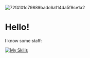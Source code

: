 ![72f4101c79889badc6a114da5f9ce1a2](https://github.com/user-attachments/assets/7a2b12b4-8fb8-4cf8-98e4-fc3294f99d48)

<h1>Hello!</h1>

I know some staff:

[![My Skills](https://skillicons.dev/icons?i=html,css,c,cpp,py,linux)](https://skillicons.dev)
